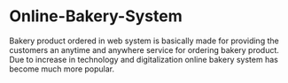 # Online-Bakery-System
Bakery product ordered in web system is basically made for providing the customers an anytime and anywhere service for ordering bakery product. Due to increase in technology and digitalization online bakery system has become much more popular.
